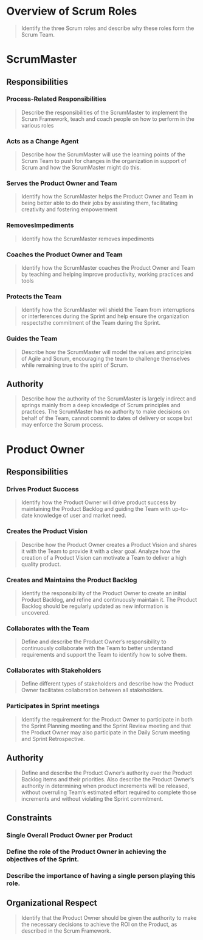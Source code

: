 # Overview of	Scrum Roles
> Identify the three Scrum roles and describe	why these roles form the Scrum Team.

# ScrumMaster

## Responsibilities
###	 Process-Related	Responsibilities

> Describe the responsibilities of	the ScrumMaster to	implement the Scrum Framework, teach and coach	people on how to	perform in	the various roles

### Acts as a Change Agent
> Describe how the ScrumMaster will use the learning points of the Scrum Team to push for	changes in the organization in	support of	Scrum and how the	ScrumMaster might do this.

### Serves the Product Owner and Team 
> Identify how the ScrumMaster helps the Product Owner and Team in	being better able to do their jobs	by assisting them, facilitating creativity and fostering	empowerment

### RemovesImpediments
> Identify how the ScrumMaster removes impediments	

### Coaches the Product Owner and Team
> Identify how the ScrumMaster coaches the Product Owner and Team by teaching and helping	improve productivity, working practices and tools

### Protects the Team
> Identify how the ScrumMaster will shield the Team from interruptions or interferences during the Sprint and help ensure the organization respectsthe commitment of	the Team during the Sprint.

### Guides the Team
> Describe how the ScrumMaster will model the values and principles of	Agile and Scrum, encouraging the team to	challenge themselves while	remaining true to	the spirit of Scrum.

## Authority
> Describe how the authority of	the ScrumMaster is largely indirect and springs mainly from a deep knowledge of Scrum principles and practices. The	ScrumMaster has no authority to make decisions	on behalf of	the Team, cannot	commit to dates of delivery or	scope but may enforce the Scrum process.


# Product Owner
## Responsibilities
### Drives Product Success
> Identify how the Product Owner will drive product success by maintaining the Product Backlog and guiding the Team with	up-to-date knowledge of	user and market need.

###	Creates the Product Vision
> Describe how the Product Owner creates a Product Vision and shares it with the Team to provide it with	a clear goal. Analyze how the creation of	a Product	Vision can motivate a Team to deliver a high quality product.

### Creates and Maintains the Product Backlog
> Identify the responsibility of	the Product Owner to	create an initial Product	Backlog, and refine and continuously maintain it. The Product Backlog should	be regularly updated as new information is uncovered.

### Collaborates with the Team
> Define and describe the Product Owner’s responsibility to continuously collaborate with the Team to better understand requirements and support	the	Team to	identify how to solve them.

### Collaborates with	Stakeholders
> Define different types of	stakeholders and describe how the Product Owner facilitates collaboration between all stakeholders.

### Participates in Sprint meetings
> Identify the requirement for the Product Owner to	participate in both the Sprint Planning	meeting and the Sprint Review meeting and that the Product Owner may also participate in	the Daily	Scrum meeting and Sprint Retrospective.

## Authority
> Define and	describe the Product Owner’s authority	over the Product Backlog items and	their priorities.	Also describe the Product Owner’s authority	in determining when	product increments	will be released, without	overruling Team’s estimated effort required to	complete those increments and without violating the Sprint commitment.

## Constraints
### Single Overall Product Owner per Product
### Define the role of	the Product Owner in achieving	the objectives of	the Sprint.	
### Describe the importance of	having a single person playing this	role.
## Organizational Respect
> Identify that the Product Owner should	be	given the authority to make the	necessary decisions to	achieve the ROI on the Product, as described in	the Scrum	Framework.
